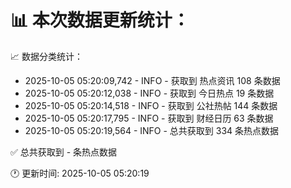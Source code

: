 📊 本次数据更新统计：
==========================

📈 数据分类统计：
- 2025-10-05 05:20:09,742 - INFO - 获取到 热点资讯 108 条数据
- 2025-10-05 05:20:12,038 - INFO - 获取到 今日热点 19 条数据
- 2025-10-05 05:20:14,518 - INFO - 获取到 公社热帖 144 条数据
- 2025-10-05 05:20:17,795 - INFO - 获取到 财经日历 63 条数据
- 2025-10-05 05:20:19,564 - INFO - 总共获取到 334 条热点数据

✅ 总共获取到 - 条热点数据

🕐 更新时间: 2025-10-05 05:20:19
